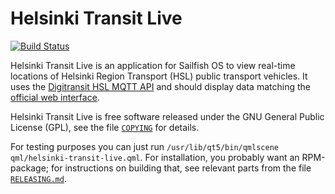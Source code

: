 Helsinki Transit Live
=====================

[![Build Status](https://travis-ci.org/otsaloma/helsinki-transit-live.svg)](
https://travis-ci.org/otsaloma/helsinki-transit-live)

Helsinki Transit Live is an application for Sailfish OS to view
real-time locations of Helsinki Region Transport (HSL) public transport
vehicles. It uses the [Digitransit HSL MQTT API][1] and should display
data matching the [official web interface][2].

[1]: https://digitransit.fi/en/developers/apis/4-realtime-api/vehicle-positions/
[2]: https://dev.hsl.fi/live/

Helsinki Transit Live is free software released under the GNU General
Public License (GPL), see the file [`COPYING`](COPYING) for details.

For testing purposes you can just run `/usr/lib/qt5/bin/qmlscene
qml/helsinki-transit-live.qml`. For installation, you probably want an
RPM-package; for instructions on building that, see relevant parts from
the file [`RELEASING.md`](RELEASING.md).

